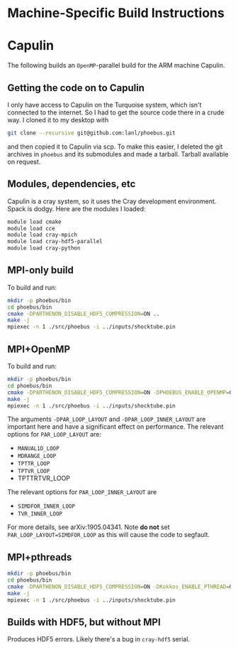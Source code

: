 Machine-Specific Build Instructions
===

# Capulin

The following builds an `OpenMP`-parallel build for the ARM machine Capulin.

## Getting the code on to Capulin

I only have access to Capulin on the Turquoise system, which isn't
connected to the internet. So I had to get the source code there in a
crude way. I cloned it to my desktop with

```bash
git clone --recursive git@github.com:lanl/phoebus.git
```
and then copied it to Capulin via scp. To make this easier, I deleted the git archives in `phoebus` and its submodules and made a tarball. Tarball available on request.

## Modules, dependencies, etc

Capulin is a cray system, so it uses the Cray development environment. Spack is dodgy. Here are the modules I loaded:
```bash
module load cmake
module load cce
module load cray-mpich
module load cray-hdf5-parallel
module load cray-python
```

## MPI-only build

To build and run:
```bash
mkdir -p phoebus/bin
cd phoebus/bin
cmake -DPARTHENON_DISABLE_HDF5_COMPRESSION=ON ..
make -j
mpiexec -n 1 ./src/phoebus -i ../inputs/shocktube.pin
```

## MPI+OpenMP

To build and run:
```bash
mkdir -p phoebus/bin
cd phoebus/bin
cmake -DPARTHENON_DISABLE_HDF5_COMPRESSION=ON -DPHOEBUS_ENABLE_OPENMP=ON -DPAR_LOOP_LAYOUT=MDRANGE_LOOP -DPAR_LOOP_INNER_LAYOUT=TVR_INNER_LOOP ..
make -j
mpiexec -n 1 ./src/phoebus -i ../inputs/shocktube.pin
```

The arguments `-DPAR_LOOP_LAYOUT` and `-DPAR_LOOP_INNER_LAYOUT` are important here and have a significant effect on performance. The relevant options for `PAR_LOOP_LAYOUT` are:
- `MANUAL1D_LOOP`
- `MDRANGE_LOOP`
- `TPTTR_LOOP`
- `TPTVR_LOOP`
- TPTTRTVR_LOOP

The relevant options for `PAR_LOOP_INNER_LAYOUT` are
- `SIMDFOR_INNER_LOOP`
- `TVR_INNER_LOOP`

For more details, see arXiv:1905.04341. Note **do not** set `PAR_LOOP_LAYOUT=SIMDFOR_LOOP` as this will cause the code to segfault.

## MPI+pthreads

```bash
mkdir -p phoebus/bin
cd phoebus/bin
cmake -DPARTHENON_DISABLE_HDF5_COMPRESSION=ON -DKokkos_ENABLE_PTHREAD=ON ..
make -j
mpiexec -n 1 ./src/phoebus -i ../inputs/shocktube.pin
```

## Builds with HDF5, but without MPI

Produces HDF5 errors. Likely there's a bug in `cray-hdf5` serial.

